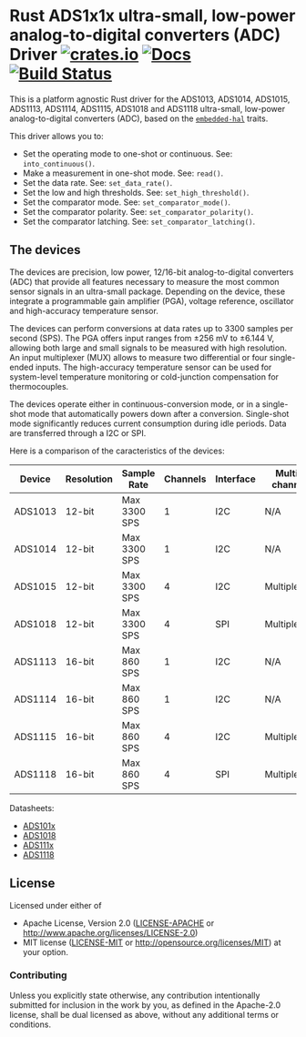 # Rust ADS1x1x ultra-small, low-power analog-to-digital converters (ADC) Driver [![crates.io](https://img.shields.io/crates/v/ads1x1x.svg)](https://crates.io/crates/ads1x1x) [![Docs](https://docs.rs/ads1x1x/badge.svg)](https://docs.rs/ads1x1x) [![Build Status](https://travis-ci.org/eldruin/ads1x1x-rs.svg?branch=master)](https://travis-ci.org/eldruin/ads1x1x-rs)

This is a platform agnostic Rust driver for the ADS1013, ADS1014, ADS1015,
ADS1113, ADS1114, ADS1115, ADS1018 and ADS1118 ultra-small, low-power
analog-to-digital converters (ADC), based on the [`embedded-hal`] traits.

[`embedded-hal`]: https://github.com/rust-embedded/embedded-hal

This driver allows you to:
- Set the operating mode to one-shot or continuous. See: `into_continuous()`.
- Make a measurement in one-shot mode. See: `read()`.
- Set the data rate. See: `set_data_rate()`.
- Set the low and high thresholds. See: `set_high_threshold()`.
- Set the comparator mode. See: `set_comparator_mode()`.
- Set the comparator polarity. See: `set_comparator_polarity()`.
- Set the comparator latching. See: `set_comparator_latching()`.

## The devices

The devices are precision, low power, 12/16-bit analog-to-digital
converters (ADC) that provide all features necessary to measure the most
common sensor signals in an ultra-small package. Depending on the device,
these  integrate a programmable gain amplifier (PGA), voltage reference,
oscillator and high-accuracy temperature sensor.

The devices can perform conversions at data rates up to 3300 samples per
second (SPS). The PGA offers input ranges from ±256 mV to ±6.144 V,
allowing both large and small signals to be measured with high resolution.
An input multiplexer (MUX) allows to measure two differential or four
single-ended inputs. The high-accuracy temperature sensor can be used for
system-level temperature monitoring or cold-junction compensation for
thermocouples.

The devices operate either in continuous-conversion mode, or in a
single-shot mode that automatically powers down after a conversion.
Single-shot mode significantly reduces current consumption during idle
periods. Data are transferred through a I2C or SPI.

Here is a comparison of the caracteristics of the devices:

| Device  | Resolution | Sample Rate  | Channels | Interface | Multi-channel | Features                     |
|---------|------------|--------------|----------|-----------|---------------|------------------------------|
| ADS1013 | 12-bit     | Max 3300 SPS | 1        | I2C       | N/A           |                              |
| ADS1014 | 12-bit     | Max 3300 SPS | 1        | I2C       | N/A           | Comparator, PGA              |
| ADS1015 | 12-bit     | Max 3300 SPS | 4        | I2C       | Multiplexed   | Comparator, PGA              |
| ADS1018 | 12-bit     | Max 3300 SPS | 4        | SPI       | Multiplexed   | Comparator, PGA, Temp sensor |
| ADS1113 | 16-bit     | Max 860 SPS  | 1        | I2C       | N/A           |                              |
| ADS1114 | 16-bit     | Max 860 SPS  | 1        | I2C       | N/A           | Comparator, PGA              |
| ADS1115 | 16-bit     | Max 860 SPS  | 4        | I2C       | Multiplexed   | Comparator, PGA              |
| ADS1118 | 16-bit     | Max 860 SPS  | 4        | SPI       | Multiplexed   | Comparator, PGA, Temp sensor |

Datasheets:
- [ADS101x](http://www.ti.com/lit/ds/symlink/ads1015.pdf)
- [ADS1018](http://www.ti.com/lit/ds/symlink/ads1018.pdf)
- [ADS111x](http://www.ti.com/lit/ds/symlink/ads1115.pdf)
- [ADS1118](http://www.ti.com/lit/ds/symlink/ads1118.pdf)

## License

Licensed under either of

 * Apache License, Version 2.0 ([LICENSE-APACHE](LICENSE-APACHE) or
   http://www.apache.org/licenses/LICENSE-2.0)
 * MIT license ([LICENSE-MIT](LICENSE-MIT) or
   http://opensource.org/licenses/MIT) at your option.

### Contributing

Unless you explicitly state otherwise, any contribution intentionally submitted
for inclusion in the work by you, as defined in the Apache-2.0 license, shall
be dual licensed as above, without any additional terms or conditions.

